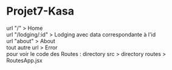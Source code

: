 # Projet7-Kasa


url "/" > Home <br>
url "/lodging/:id" > Lodging avec data correspondante à l'id <br>
url "about" > About <br>
tout autre url > Error<br>
pour voir le code des Routes : directory src > directory routes > RoutesApp.jsx
